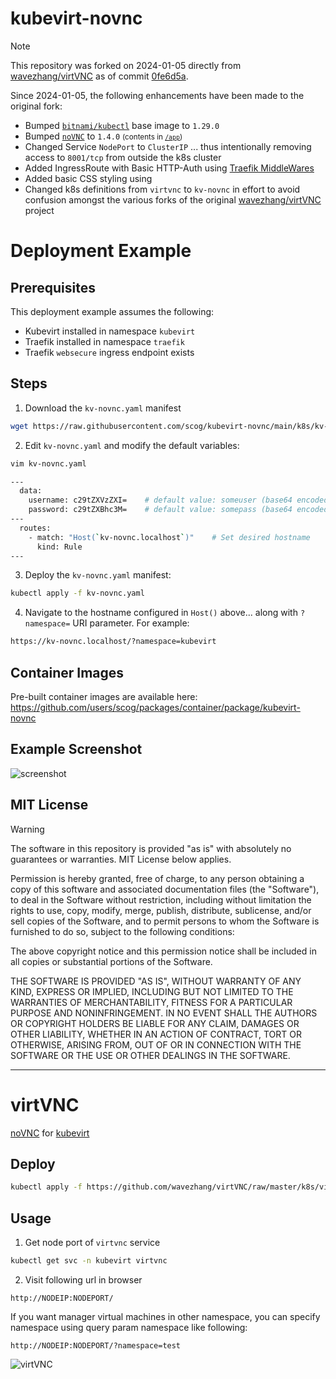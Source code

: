 # kubevirt-novnc

> [!NOTE]
> This repository was forked on 2024-01-05 directly from [wavezhang/virtVNC](https://github.com/wavezhang/virtVNC) as of commit [0fe6d5a](https://github.com/wavezhang/virtVNC/commit/0fe6d5a1ffdf9aed88dbd507f7b43a4cac5d343d).

Since 2024-01-05, the following enhancements have been made to the original fork:

  - Bumped [`bitnami/kubectl`](https://hub.docker.com/r/bitnami/kubectl) base image to `1.29.0`
  - Bumped [`noVNC`](https://github.com/novnc/noVNC/tree/master/app) to `1.4.0` <small>(contents in [`/app`](app))</small>
  - Changed Service `NodePort` to `ClusterIP` ... thus intentionally removing access to `8001/tcp` from outside the k8s cluster
  - Added IngressRoute with Basic HTTP-Auth using [Traefik MiddleWares](https://doc.traefik.io/traefik/middlewares/http/basicauth/)
  - Added basic CSS styling using 
  - Changed k8s definitions from `virtvnc` to `kv-novnc` in effort to avoid confusion amongst the various forks of the original [wavezhang/virtVNC](https://github.com/wavezhang/virtVNC) project

# Deployment Example

## Prerequisites

This deployment example assumes the following:

  - Kubevirt installed in namespace `kubevirt`
  - Traefik installed in namespace `traefik`
  - Traefik `websecure` ingress endpoint exists

## Steps
1. Download the `kv-novnc.yaml` manifest 
```bash
wget https://raw.githubusercontent.com/scog/kubevirt-novnc/main/k8s/kv-novnc.yaml
```

2. Edit `kv-novnc.yaml` and modify the default variables:
```bash
vim kv-novnc.yaml

---
  data:
    username: c29tZXVzZXI=    # default value: someuser (base64 encoded)
    password: c29tZXBhc3M=    # default value: somepass (base64 encoded)
---
  routes:
    - match: "Host(`kv-novnc.localhost`)"    # Set desired hostname
      kind: Rule
---
```

3. Deploy the `kv-novnc.yaml` manifest:
```bash
kubectl apply -f kv-novnc.yaml
```

4. Navigate to the hostname configured in `Host()` above... along with `?namespace=` URI parameter. For example:
```bash
https://kv-novnc.localhost/?namespace=kubevirt
```

## Container Images

Pre-built container images are available here: https://github.com/users/scog/packages/container/package/kubevirt-novnc

## Example Screenshot

![screenshot](https://raw.githubusercontent.com/scog/kubevirt-novnc/main/example.png)

## MIT License

> [!WARNING]
> The software in this repository is provided "as is" with absolutely no guarantees or warranties. MIT License below applies.

Permission is hereby granted, free of charge, to any person obtaining a copy
of this software and associated documentation files (the "Software"), to deal
in the Software without restriction, including without limitation the rights
to use, copy, modify, merge, publish, distribute, sublicense, and/or sell
copies of the Software, and to permit persons to whom the Software is
furnished to do so, subject to the following conditions:

The above copyright notice and this permission notice shall be included in all
copies or substantial portions of the Software.

THE SOFTWARE IS PROVIDED "AS IS", WITHOUT WARRANTY OF ANY KIND, EXPRESS OR
IMPLIED, INCLUDING BUT NOT LIMITED TO THE WARRANTIES OF MERCHANTABILITY,
FITNESS FOR A PARTICULAR PURPOSE AND NONINFRINGEMENT. IN NO EVENT SHALL THE
AUTHORS OR COPYRIGHT HOLDERS BE LIABLE FOR ANY CLAIM, DAMAGES OR OTHER
LIABILITY, WHETHER IN AN ACTION OF CONTRACT, TORT OR OTHERWISE, ARISING FROM,
OUT OF OR IN CONNECTION WITH THE SOFTWARE OR THE USE OR OTHER DEALINGS IN THE
SOFTWARE.

---

# virtVNC

[noVNC](https://github.com/novnc/noVNC) for [kubevirt](https://github.com/kubevirt/kubevirt)

## Deploy

```bash
kubectl apply -f https://github.com/wavezhang/virtVNC/raw/master/k8s/virtvnc.yaml
```

## Usage

1. Get node port of ```virtvnc``` service
```bash
kubectl get svc -n kubevirt virtvnc
```
2. Visit following url in browser
```
http://NODEIP:NODEPORT/
```

If you want manager virtual machines in other namespace, you can specify namespace using query param namespace like following:
```
http://NODEIP:NODEPORT/?namespace=test
```
![virtVNC](https://github.com/wavezhang/virtVNC/blob/master/virtvnc.gif?raw=true)
